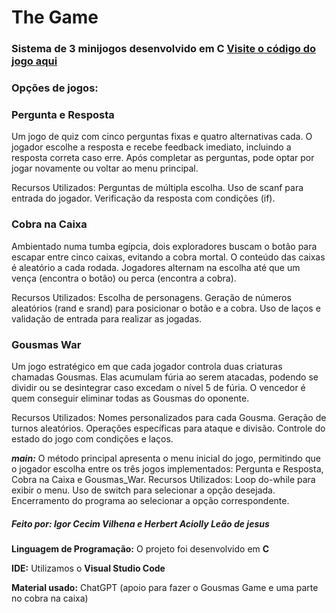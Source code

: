 # The Game
### Sistema de 3 minijogos desenvolvido em C [Visite o código do jogo aqui](https://github.com/HerbertHarvard/The_Game/blob/main/main.c)


### Opções de jogos:
### Pergunta e Resposta
Um jogo de quiz com cinco perguntas fixas e quatro alternativas cada. O jogador escolhe a resposta e recebe feedback imediato, incluindo a resposta correta caso erre. Após completar as perguntas, pode optar por jogar novamente ou voltar ao menu principal.

Recursos Utilizados:
Perguntas de múltipla escolha.
Uso de scanf para entrada do jogador.
Verificação da resposta com condições (if).

### Cobra na Caixa
Ambientado numa tumba egípcia, dois exploradores buscam o botão para escapar entre cinco caixas, evitando a cobra mortal. O conteúdo das caixas é aleatório a cada rodada. Jogadores alternam na escolha até que um vença (encontra o botão) ou perca (encontra a cobra).

Recursos Utilizados:
Escolha de personagens.
Geração de números aleatórios (rand e srand) para posicionar o botão e a cobra.
Uso de laços e validação de entrada para realizar as jogadas.

### Gousmas War
Um jogo estratégico em que cada jogador controla duas criaturas chamadas Gousmas. Elas acumulam fúria ao serem atacadas, podendo se dividir ou se desintegrar caso excedam o nível 5 de fúria. O vencedor é quem conseguir eliminar todas as Gousmas do oponente.

Recursos Utilizados:
Nomes personalizados para cada Gousma.
Geração de turnos aleatórios.
Operações específicas para ataque e divisão.
Controle do estado do jogo com condições e laços.

*****main:***** O método principal apresenta o menu inicial do jogo, permitindo que o jogador escolha entre os três jogos implementados: Pergunta e Resposta, Cobra na Caixa e Gousmas_War.
Recursos Utilizados:
Loop do-while para exibir o menu.
Uso de switch para selecionar a opção desejada.
Encerramento do programa ao selecionar a opção correspondente.

##### Feito por: Igor Cecim Vilhena e Herbert Aciolly Leão de jesus
**Linguagem de Programação:** O projeto foi desenvolvido em **C**

**IDE:** Utilizamos o **Visual Studio Code**

**Material usado:** ChatGPT (apoio para fazer o Gousmas Game e uma parte no cobra na caixa)
